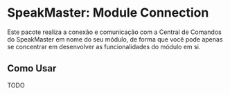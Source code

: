 # SpeakMaster: Module Connection

Este pacote realiza a conexão e comunicação com a Central de Comandos do SpeakMaster em nome do seu módulo, de forma que você pode apenas se concentrar em desenvolver as funcionalidades do módulo em si.

## Como Usar

TODO
